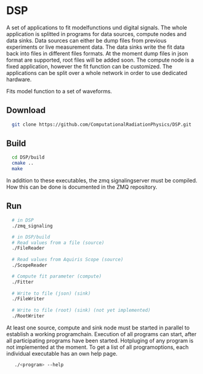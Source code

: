 DSP
===

A set of applications to fit modelfunctions und digital signals. The whole application is splitted in programs for data sources, compute nodes and data sinks.
Data sources can either be dump files from previous experiments or live measurement data. The data sinks write the fit data back into files in different files formats. 
At the moment dump files in json format are supported, root files will be added soon. The compute node is a fixed application, however the fit function can be 
customized. The applications can be split over a whole network in order to use dedicated hardware.

Fits model function to a set of waveforms.

## Download

```bash
  git clone https://github.com/ComputationalRadiationPhysics/DSP.git
```

## Build

```bash
  cd DSP/build
  cmake ..
  make
```
In addition to these executables, the zmq signalingserver must be compiled. How this can be done is documented in the ZMQ repository.

## Run

```bash
  # in DSP
  ./zmq_signaling

  # in DSP/build
  # Read values from a file (source)
  ./FileReader
  
  # Read values from Aquiris Scope (source)
  ./ScopeReader

  # Compute fit parameter (compute)
  ./Fitter
  
  # Write to file (json) (sink)
  ./FileWriter
  
  # Write to file (root) (sink) (not yet implemented)
  ./RootWriter
```
At least one source, compute and sink node must be started in parallel to establish a working programchain. Execution of all programs can start, after all
participating programs have been started. Hotpluging of any program is not implemented at the moment.
To get a list of all programoptions, each individual executable has an own help page. 

```bash
   ./<program> --help
```
